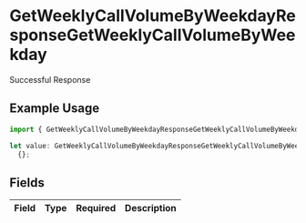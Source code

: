 # GetWeeklyCallVolumeByWeekdayResponseGetWeeklyCallVolumeByWeekday

Successful Response

## Example Usage

```typescript
import { GetWeeklyCallVolumeByWeekdayResponseGetWeeklyCallVolumeByWeekday } from "syllable-sdk/models/operations";

let value: GetWeeklyCallVolumeByWeekdayResponseGetWeeklyCallVolumeByWeekday =
  {};
```

## Fields

| Field       | Type        | Required    | Description |
| ----------- | ----------- | ----------- | ----------- |
